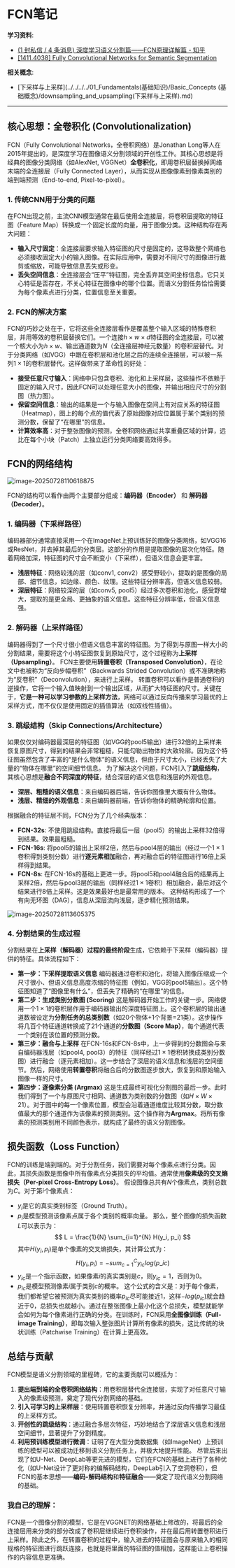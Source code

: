 # FCN笔记

**学习资料**:
*   [(1 封私信 / 4 条消息) 深度学习语义分割篇——FCN原理详解篇 - 知乎](https://zhuanlan.zhihu.com/p/629115960)
*   [[1411.4038] Fully Convolutional Networks for Semantic Segmentation](https://arxiv.org/abs/1411.4038)

**相关概念**:

*   [下采样与上采样](../../../../01_Fundamentals(基础知识)/Basic_Concepts (基础概念)/downsampling_and_upsampling(下采样与上采样).md)

---

## 核心思想：全卷积化 (Convolutionalization)

FCN（Fully Convolutional Networks，全卷积网络）是Jonathan Long等人在2015年提出的，是深度学习在图像语义分割领域的开创性工作。其核心思想是将经典的图像分类网络（如AlexNet, VGGNet）**全卷积化**，即用卷积层替换掉网络末端的全连接层（Fully Connected Layer），从而实现从图像像素到像素类别的端到端预测（End-to-end, Pixel-to-pixel）。

### 1. 传统CNN用于分类的问题

在FCN出现之前，主流CNN模型通常在最后使用全连接层，将卷积层提取的特征图（Feature Map）转换成一个固定长度的向量，用于图像分类。这种结构存在两大问题：
*   **输入尺寸固定**：全连接层要求输入特征图的尺寸是固定的，这导致整个网络也必须接收固定大小的输入图像。在实际应用中，需要对不同尺寸的图像进行裁剪或缩放，可能导致信息丢失或形变。
*   **丢失空间信息**：全连接层会“压平”特征图，完全丢弃其空间坐标信息。它只关心特征是否存在，不关心特征在图像中的哪个位置。而语义分割任务恰恰需要为每个像素点进行分类，位置信息至关重要。

### 2. FCN的解决方案

FCN的巧妙之处在于，它将这些全连接层看作是覆盖整个输入区域的特殊卷积层，并用等效的卷积层替换它们。一个连接$h \times w \times d$特征图的全连接层，可以被一个核大小为$h \times w$、输出通道数为$N$（全连接层神经元数量）的卷积层替代。对于分类网络（如VGG）中跟在卷积层和池化层之后的连续全连接层，可以被一系列$1 \times 1$的卷积层替代。这样做带来了革命性的好处：
*   **接受任意尺寸输入**：网络中只包含卷积、池化和上采样层，这些操作不依赖于固定的输入尺寸，因此FCN可以处理任意大小的图像，并输出相应尺寸的分割图（热力图）。
*   **保留空间信息**：输出的结果是一个与输入图像在空间上有对应关系的特征图（Heatmap），图上的每个点的值代表了原始图像对应位置属于某个类别的预测分数，保留了“在哪里”的信息。
*   **计算效率高**：对于整张图像的预测，全卷积网络通过共享重叠区域的计算，远比在每个小块（Patch）上独立运行分类网络要高效得多。

## FCN的网络结构

![image-20250728110618875](fcn_notes.assets/image-20250728110618875.png)

FCN的结构可以看作由两个主要部分组成：**编码器（Encoder）** 和 **解码器（Decoder）**。

### 1. 编码器（下采样路径）

编码器部分通常直接采用一个在ImageNet上预训练好的图像分类网络，如VGG16或ResNet，并去掉其最后的分类层。这部分的作用是提取图像的层次化特征。随着网络加深，特征图的尺寸会不断变小（下采样），但语义信息会更丰富。
*   **浅层特征**：网络较浅的层（如conv1, conv2）感受野较小，提取的是图像的局部、细节信息，如边缘、颜色、纹理。这些特征分辨率高，但语义信息较弱。
*   **深层特征**：网络较深的层（如conv5, pool5）经过多次卷积和池化，感受野增大，提取的是更全局、更抽象的语义信息。这些特征分辨率低，但语义信息强。

### 2. 解码器（上采样路径）

编码器得到了一个尺寸很小但语义信息丰富的特征图。为了得到与原图一样大小的分割结果，需要将这个小特征图恢复到原始尺寸，这个过程称为**上采样（Upsampling）**。
FCN主要使用**转置卷积（Transposed Convolution）**，在论文中也被称为“反向步幅卷积”（Backwards Strided Convolution）或不准确地称为“反卷积”（Deconvolution），来进行上采样。
转置卷积可以看作是普通卷积的逆操作，它将一个输入值映射到一个输出区域，从而扩大特征图的尺寸。关键在于，**它是一种可以学习参数的上采样方法**，网络可以通过反向传播来学习最优的上采样方式，而不仅仅是使用固定的插值算法（如双线性插值）。

### 3. 跳级结构（Skip Connections/Architecture）

如果仅仅对编码器最深层的特征图（如VGG的pool5输出）进行32倍的上采样来恢复原图尺寸，得到的结果会非常粗糙，只能勾勒出物体的大致轮廓。因为这个特征图虽然包含了丰富的“是什么物体”的语义信息，但由于尺寸太小，已经丢失了大量的“物体在哪里”的空间细节信息。
为了解决这个问题，FCN引入了**跳级结构**，其核心思想是**融合不同深度的特征**，结合深层的语义信息和浅层的外观信息。
*   **深层、粗糙的语义信息**：来自编码器后端，告诉你图像里大概有什么物体。
*   **浅层、精细的外观信息**：来自编码器前端，告诉你物体的精确轮廓和位置。

根据融合的特征层不同，FCN分为了几个经典版本：
*   **FCN-32s**: 不使用跳级结构。直接将最后一层（pool5）的输出上采样32倍得到结果。效果最粗糙。
*   **FCN-16s**: 将pool5的输出上采样2倍，然后与pool4层的输出（经过一个$1 \times 1$卷积得到类别分数）进行**逐元素相加**融合，再对融合后的特征图进行16倍上采样得到结果。
*   **FCN-8s**: 在FCN-16s的基础上更进一步。将pool5和pool4融合后的结果再上采样2倍，然后与pool3层的输出（同样经过$1 \times 1$卷积）相加融合，最后对这个结果进行8倍上采样。这是效果最好也是最常用的版本。
这种结构形成了一个有向无环图（DAG），信息从深层流向浅层，逐步精化预测结果。

![image-20250728113605375](fcn_notes.assets/image-20250728113605375.png)

### 4. 分割结果的生成过程

分割结果在**上采样（解码器）过程的最终阶段**生成，它依赖于下采样（编码器）提供的特征。具体流程如下：
*   **第一步：下采样提取语义信息**
编码器通过卷积和池化，将输入图像压缩成一个尺寸很小、但语义信息高度浓缩的特征图（例如，VGG的pool5输出）。这个特征图知道了“图像里有什么”，但丢失了精确的“在哪里”的信息。
*   **第二步：生成类别分数图 (Scoring)**
这是解码器开始工作的关键一步。网络使用一个$1 \times 1$的卷积层作用于编码器输出的深度特征图上。这个卷积层的输出通道数被设定为**分割任务的总类别数**（如20个物体+1个背景=21类）。这步操作将几百个特征通道转换成了21个通道的**分数图（Score Map）**，每个通道代表一个类别在该位置的预测分数。
*   **第三步：融合与上采样**
在FCN-16s和FCN-8s中，上一步得到的分数图会与来自编码器浅层（如pool4, pool3）的特征（同样经过$1 \times 1$卷积转换成类别分数图）进行融合（逐元素相加）。这一步结合了深层的语义信息和浅层的空间细节。然后，网络使用**转置卷积**将融合后的分数图逐步放大，恢复到和原始输入图像一样的尺寸。
*   **第四步：逐像素分类 (Argmax)**
这是生成最终可视化分割图的最后一步。此时我们得到了一个与原图尺寸相同、通道数为类别数的分数图（如$H \times W \times 21$）。对于图中的每一个像素位置，模型会沿着通道维度比较其分数，取分数值最大的那个通道作为该像素的预测类别。这个操作称为**Argmax**。将所有像素的预测类别用不同颜色表示，就构成了最终的语义分割图像。

## 损失函数（Loss Function）

FCN的训练是端到端的。对于分割任务，我们需要对每个像素点进行分类。因此，其损失函数是图像中所有像素点分类损失的平均值。通常使用**像素级的交叉熵损失（Per-pixel Cross-Entropy Loss）**。
假设图像总共有$N$个像素点，类别总数为$C$。对于第$i$个像素点：
*   $y_i$是它的真实类别标签（Ground Truth）。
*   $p_i$是模型预测该像素点属于各个类别的概率向量。
那么，整个图像的损失函数$L$可以表示为：
$$
L = \frac{1}{N} \sum_{i=1}^{N} H(y_i, p_i)
$$
其中$H(y_i, p_i)$是单个像素的交叉熵损失，其计算公式为：
$$
H(y_i, p_i) = - sum_{c=1}^{C} y_{ic} log(p\_{ic})
$$
*   $y_{ic}$是一个指示函数，如果像素$i$的真实类别是$c$，则$y_{ic}=1$，否则为0。
*   $p_{ic}$是模型预测像素$i$属于类别$c$的概率。
这个公式的含义是：对于每个像素，我们都希望它被预测为真实类别的概率$p_{ic}$尽可能接近1，这样$-log(p_{ic})$就会趋近于0，总损失也就越小。通过在整张图像上最小化这个总损失，模型就能学会如何为每个像素进行正确的分类。在训练时，FCN采用**全图像训练（Full-image Training）**，即每次输入整张图片计算所有像素的损失，这比传统的块状训练（Patchwise Training）在计算上更高效。

## 总结与贡献

FCN模型是语义分割领域的里程碑，它的主要贡献可以概括为：
1.  **提出端到端的全卷积网络结构**：用卷积层替代全连接层，实现了对任意尺寸输入的像素级预测，奠定了现代分割网络的基础。
2.  **引入可学习的上采样层**：使用转置卷积恢复分辨率，并通过反向传播学习最佳的上采样方式。
3.  **开创性的跳级结构**：通过融合多层次特征，巧妙地结合了深层语义信息和浅层空间细节，显著提升了分割精度。
4.  **利用预训练模型进行微调**：证明了在大型分类数据集（如ImageNet）上预训练的模型可以被成功迁移到语义分割任务上，并极大地提升性能。
尽管后来出现了如U-Net、DeepLab等更先进的模型，它们在FCN的基础上进行了各种优化（如U-Net设计了更对称的编解码结构，DeepLab引入了空洞卷积），但FCN的基本思想——**编码-解码结构**和**特征融合**——奠定了现代语义分割网络的基础。

### 我自己的理解：
FCN是一个图像分割的模型，它是在VGGNET的网络基础上修改的，将最后的全连接层用来分类的部分改成了卷积层继续进行卷积操作，并在最后用转置卷积进行上采样。除此之外，在转置卷积的过程中，输入进去的特征图会与原来输入的相同规格的特征图进行跳跃连接，也就是将里面的特征图的值相加，这样能让上卷积操作的内容信息更准确。


